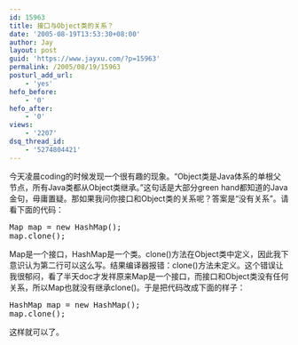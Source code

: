 ```yaml
---
id: 15963
title: 接口与Object类的关系？
date: '2005-08-19T13:53:30+08:00'
author: Jay
layout: post
guid: 'https://www.jayxu.com/?p=15963'
permalink: /2005/08/19/15963
posturl_add_url:
    - 'yes'
hefo_before:
    - '0'
hefo_after:
    - '0'
views:
    - '2207'
dsq_thread_id:
    - '5274804421'
---
```


今天凌晨coding的时候发现一个很有趣的现象。“Object类是Java体系的单根父节点，所有Java类都从Object类继承。”这句话是大部分green hand都知道的Java金句，毋庸置疑。那如果我问你接口和Object类的关系呢？答案是“没有关系”。请看下面的代码：
<pre lang="java">
Map map = new HashMap();
map.clone();
</pre>

Map是一个接口，HashMap是一个类。clone()方法在Object类中定义，因此我下意识认为第二行可以这么写。结果编译器报错：clone()方法未定义。这个错误让我很郁闷，看了半天doc才发祥原来Map是一个接口，而接口和Object类没有任何关系，所以Map也就没有继承clone()。于是把代码改成下面的样子：
<pre lang="java">
HashMap map = new HashMap();
map.clone();
</pre>

这样就可以了。